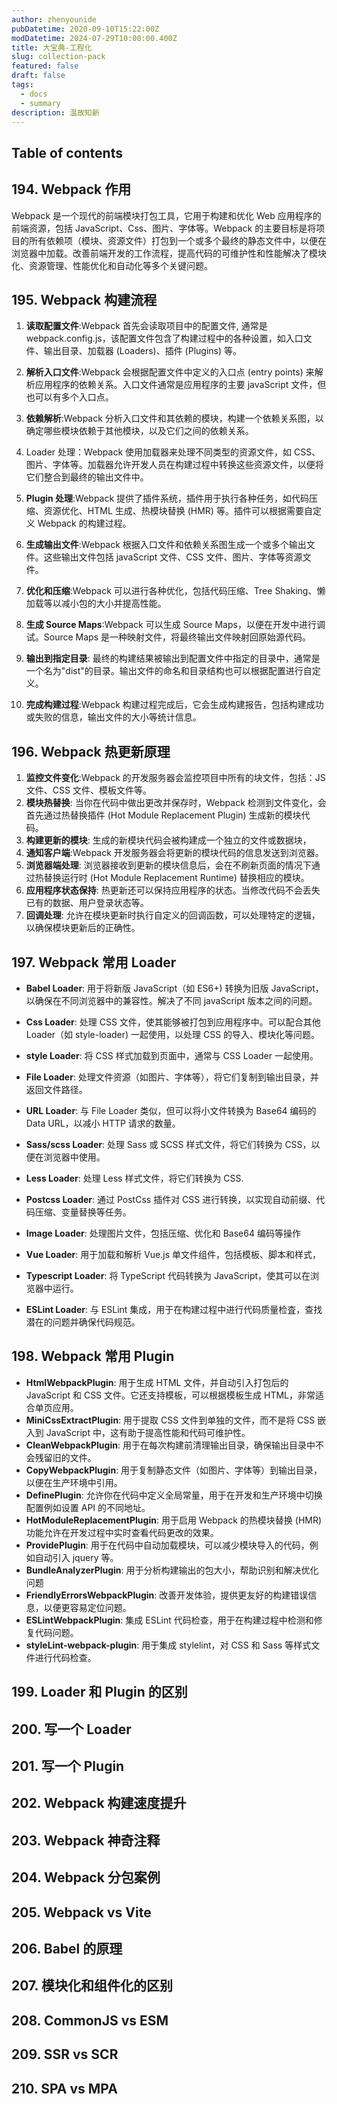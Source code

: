 ```yaml
---
author: zhenyounide
pubDatetime: 2020-09-10T15:22:00Z
modDatetime: 2024-07-29T10:00:00.400Z
title: 大宝典-工程化
slug: collection-pack
featured: false
draft: false
tags:
  - docs
  - summary
description: 温故知新
---
```


## Table of contents

## 194. Webpack 作用

Webpack 是一个现代的前端模块打包工具，它用于构建和优化 Web 应用程序的前端资源，包括 JavaScript、Css、图片、字体等。Webpack 的主要目标是将项目的所有依赖项（模块、资源文件）打包到一个或多个最终的静态文件中，以便在浏览器中加载。改善前端开发的工作流程，提高代码的可维护性和性能解决了模块化、资源管理、性能优化和自动化等多个关键问题。

## 195. Webpack 构建流程

1. **读取配置文件**:Webpack 首先会读取项目中的配置文件, 通常是 webpack.config.js，该配置文件包含了构建过程中的各种设置，如入口文件、输出目录、加载器 (Loaders)、插件 (Plugins) 等。
2. **解析入口文件**:Webpack 会根据配置文件中定义的入口点 (entry points) 来解析应用程序的依赖关系。入口文件通常是应用程序的主要 javaScript 文件，但也可以有多个入口点。
3. **依赖解析**:Webpack 分析入口文件和其依赖的模块，构建一个依赖关系图，以确定哪些模块依赖于其他模块，以及它们之间的依赖关系。
4. Loader 处理：Webpack 使用加载器来处理不同类型的资源文件，如 CSS、图片、字体等。加载器允许开发人员在构建过程中转换这些资源文件，以便将它们整合到最终的输出文件中。
5. **Plugin 处理**:Webpack 提供了插件系统，插件用于执行各种任务，如代码压缩、资源优化、HTML 生成、热模块替换 (HMR) 等。插件可以根据需要自定义 Webpack 的构建过程。

6. **生成输出文件**:Webpack 根据入口文件和依赖关系图生成一个或多个输出文件。这些输出文件包括 javaScript 文件、CSS 文件、图片、字体等资源文件。
7. **优化和压缩**:Webpack 可以进行各种优化，包括代码压缩、Tree Shaking、懒加载等以减小包的大小并提高性能。
8. **生成 Source Maps**:Webpack 可以生成 Source Maps，以便在开发中进行调试。Source Maps 是一种映射文件，将最终输出文件映射回原始源代码。
9. **输出到指定目录**: 最终的构建结果被输出到配置文件中指定的目录中，通常是一个名为"dist"的目录。输出文件的命名和目录结构也可以根据配置进行自定义。
10. **完成构建过程**:Webpack 构建过程完成后，它会生成构建报告，包括构建成功或失败的信息，输出文件的大小等统计信息。

## 196. Webpack 热更新原理

1. **监控文件变化**:Webpack 的开发服务器会监控项目中所有的块文件，包括：JS 文件、CSS 文件、模板文件等。
2. **模块热替换**: 当你在代码中做出更改并保存时，Webpack 检测到文件变化，会首先通过热替换插件 (Hot Module Replacement Plugin) 生成新的模块代码。
3. **构建更新的模块**: 生成的新模块代码会被构建成一个独立的文件或数据块，
4. **通知客户端**:Webpack 开发服务器会将更新的模块代码的信息发送到浏览器。
5. **浏览器端处理**: 浏览器接收到更新的模块信息后，会在不刷新页面的情况下通过热替换运行时 (Hot Module Replacement Runtime) 替换相应的模块。
6. **应用程序状态保持**: 热更新还可以保持应用程序的状态。当修改代码不会丢失已有的数据、用户登录状态等。
7. **回调处理**: 允许在模块更新时执行自定义的回调函数，可以处理特定的逻辑，以确保模块更新后的正确性。

## 197. Webpack 常用 Loader

- **Babel Loader**: 用于将新版 JavaScript（如 ES6+) 转换为旧版 JavaScript，以确保在不同浏览器中的兼容性。解决了不同 javaScript 版本之间的问题。
- **Css Loader**: 处理 CSS 文件，使其能够被打包到应用程序中。可以配合其他 Loader（如 style-loader) 一起使用，以处理 CSS 的导入、模块化等问题。
- **style Loader**: 将 CSS 样式加载到页面中，通常与 CSS Loader 一起使用。
- **File Loader**: 处理文件资源（如图片、字体等），将它们复制到输出目录，并返回文件路径。
- **URL Loader**: 与 File Loader 类似，但可以将小文件转换为 Base64 编码的 Data URL，以减小 HTTP 请求的数量。
- **Sass/scss Loader**: 处理 Sass 或 SCSS 样式文件，将它们转换为 CSS，以便在浏览器中使用。
- **Less Loader**: 处理 Less 样式文件，将它们转换为 CSS.
- **Postcss Loader**: 通过 PostCss 插件对 CSS 进行转换，以实现自动前缀、代码压缩、变量替换等任务。

- **Image Loader**: 处理图片文件，包括压缩、优化和 Base64 编码等操作
- **Vue Loader**: 用于加载和解析 Vue.js 单文件组件，包括模板、脚本和样式，
- **Typescript Loader**: 将 TypeScript 代码转换为 JavaScript，使其可以在浏览器中运行。
- **ESLint Loader**: 与 ESLint 集成，用于在构建过程中进行代码质量检査，查找潜在的问题并确保代码规范。

## 198. Webpack 常用 Plugin

- **HtmlWebpackPlugin**: 用于生成 HTML 文件，并自动引入打包后的 JavaScript 和 CSS 文件。它还支持模板，可以根据模板生成 HTML，非常适合单页应用。
- **MiniCssExtractPlugin**: 用于提取 CSS 文件到单独的文件，而不是将 CSS 嵌入到 JavaScript 中，这有助于提高性能和代码可维护性。
- **CleanWebpackPlugin**: 用于在每次构建前清理输出目录，确保输出目录中不会残留旧的文件。
- **CopyWebpackPlugin**: 用于复制静态文件（如图片、字体等）到输出目录，以便在生产环境中引用。
- **DefinePlugin**: 允许你在代码中定义全局常量，用于在开发和生产环境中切换配置例如设置 API 的不同地址。
- **HotModuleReplacementPlugin**: 用于启用 Webpack 的热模块替换 (HMR) 功能允许在开发过程中实时查看代码更改的效果。
- **ProvidePlugin**: 用于在代码中自动加载模块，可以减少模块导入的代码，例如自动引入 jquery 等。
- **BundleAnalyzerPlugin**: 用于分析构建输出的包大小，帮助识别和解决优化问题
- **FriendlyErrorsWebpackPlugin**: 改善开发体验，提供更友好的构建错误信息，以便更容易定位问题。
- **ESLintWebpackPlugin**: 集成 ESLint 代码检查，用于在构建过程中检测和修复代码问题。
- **styleLint-webpack-plugin**: 用于集成 stylelint，对 CSS 和 Sass 等样式文件进行代码检查。

## 199. Loader 和 Plugin 的区别

## 200. 写一个 Loader

## 201. 写一个 Plugin

## 202. Webpack 构建速度提升

## 203. Webpack 神奇注释

## 204. Webpack 分包案例

## 205. Webpack vs Vite

## 206. Babel 的原理

## 207. 模块化和组件化的区别

## 208. CommonJS vs ESM

## 209. SSR vs SCR

## 210. SPA vs MPA
